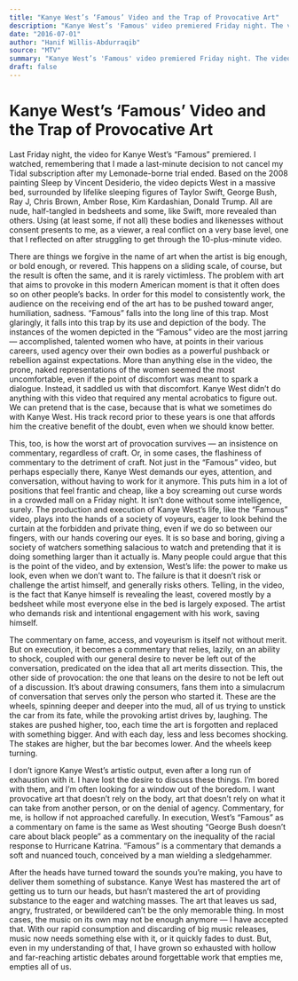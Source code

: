 ```yaml
---
title: "Kanye West’s ‘Famous’ Video and the Trap of Provocative Art"
description: "Kanye West’s 'Famous' video premiered Friday night. The video depicts West in a massive bed, surrounded by lifelike sleeping figures of Taylor Swift, George Bush, Ray J, Chris Brown, Amber Rose, Kim K..."
date: "2016-07-01"
author: "Hanif Willis-Abdurraqib"
source: "MTV"
summary: "Kanye West’s 'Famous' video premiered Friday night. The video depicts West in a massive bed, surrounded by lifelike sleeping figures of Taylor Swift, George Bush, Ray J, Chris Brown, Amber Rose, Kim Kardashian, Donald Trump. This happens on a sliding scale, of course, but the result is often the same, and it is rarely victimless."
draft: false
---
```


# Kanye West’s ‘Famous’ Video and the Trap of Provocative Art

Last Friday night, the video for Kanye West’s “Famous” premiered. I watched, remembering that I made a last-minute decision to not cancel my Tidal subscription after my Lemonade-borne trial ended. Based on the 2008 painting Sleep by Vincent Desiderio, the video depicts West in a massive bed, surrounded by lifelike sleeping figures of Taylor Swift, George Bush, Ray J, Chris Brown, Amber Rose, Kim Kardashian, Donald Trump. All are nude, half-tangled in bedsheets and some, like Swift, more revealed than others. Using (at least some, if not all) these bodies and likenesses without consent presents to me, as a viewer, a real conflict on a very base level, one that I reflected on after struggling to get through the 10-plus-minute video.

There are things we forgive in the name of art when the artist is big enough, or bold enough, or revered. This happens on a sliding scale, of course, but the result is often the same, and it is rarely victimless. The problem with art that aims to provoke in this modern American moment is that it often does so on other people’s backs. In order for this model to consistently work, the audience on the receiving end of the art has to be pushed toward anger, humiliation, sadness. “Famous” falls into the long line of this trap. Most glaringly, it falls into this trap by its use and depiction of the body. The instances of the women depicted in the “Famous” video are the most jarring — accomplished, talented women who have, at points in their various careers, used agency over their own bodies as a powerful pushback or rebellion against expectations. More than anything else in the video, the prone, naked representations of the women seemed the most uncomfortable, even if the point of discomfort was meant to spark a dialogue. Instead, it saddled us with that discomfort. Kanye West didn’t do anything with this video that required any mental acrobatics to figure out. We can pretend that is the case, because that is what we sometimes do with Kanye West. His track record prior to these years is one that affords him the creative benefit of the doubt, even when we should know better.

This, too, is how the worst art of provocation survives — an insistence on commentary, regardless of craft. Or, in some cases, the flashiness of commentary to the detriment of craft. Not just in the “Famous” video, but perhaps especially there, Kanye West demands our eyes, attention, and conversation, without having to work for it anymore. This puts him in a lot of positions that feel frantic and cheap, like a boy screaming out curse words in a crowded mall on a Friday night. It isn’t done without some intelligence, surely. The production and execution of Kanye West’s life, like the “Famous” video, plays into the hands of a society of voyeurs, eager to look behind the curtain at the forbidden and private thing, even if we do so between our fingers, with our hands covering our eyes. It is so base and boring, giving a society of watchers something salacious to watch and pretending that it is doing something larger than it actually is. Many people could argue that this is the point of the video, and by extension, West’s life: the power to make us look, even when we don’t want to. The failure is that it doesn’t risk or challenge the artist himself, and generally risks others. Telling, in the video, is the fact that Kanye himself is revealing the least, covered mostly by a bedsheet while most everyone else in the bed is largely exposed. The artist who demands risk and intentional engagement with his work, saving himself.

The commentary on fame, access, and voyeurism is itself not without merit. But on execution, it becomes a commentary that relies, lazily, on an ability to shock, coupled with our general desire to never be left out of the conversation, predicated on the idea that all art merits dissection. This, the other side of provocation: the one that leans on the desire to not be left out of a discussion. It’s about drawing consumers, fans them into a simulacrum of conversation that serves only the person who started it. These are the wheels, spinning deeper and deeper into the mud, all of us trying to unstick the car from its fate, while the provoking artist drives by, laughing. The stakes are pushed higher, too, each time the art is forgotten and replaced with something bigger. And with each day, less and less becomes shocking. The stakes are higher, but the bar becomes lower. And the wheels keep turning.

I don’t ignore Kanye West’s artistic output, even after a long run of exhaustion with it. I have lost the desire to discuss these things. I’m bored with them, and I’m often looking for a window out of the boredom. I want provocative art that doesn’t rely on the body, art that doesn’t rely on what it can take from another person, or on the denial of agency. Commentary, for me, is hollow if not approached carefully. In execution, West’s “Famous” as a commentary on fame is the same as West shouting “George Bush doesn’t care about black people” as a commentary on the inequality of the racial response to Hurricane Katrina. “Famous” is a commentary that demands a soft and nuanced touch, conceived by a man wielding a sledgehammer.

After the heads have turned toward the sounds you’re making, you have to deliver them something of substance. Kanye West has mastered the art of getting us to turn our heads, but hasn’t mastered the art of providing substance to the eager and watching masses. The art that leaves us sad, angry, frustrated, or bewildered can’t be the only memorable thing. In most cases, the music on its own may not be enough anymore — I have accepted that. With our rapid consumption and discarding of big music releases, music now needs something else with it, or it quickly fades to dust. But, even in my understanding of that, I have grown so exhausted with hollow and far-reaching artistic debates around forgettable work that empties me, empties all of us.
